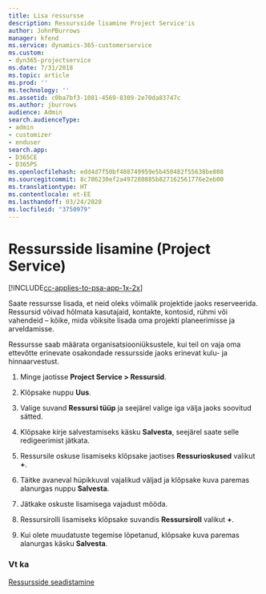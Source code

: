 ```yaml
---
title: Lisa ressursse
description: Ressursside lisamine Project Service'is
author: JohnPBurrows
manager: kfend
ms.service: dynamics-365-customerservice
ms.custom:
- dyn365-projectservice
ms.date: 7/31/2018
ms.topic: article
ms.prod: ''
ms.technology: ''
ms.assetid: c0ba7bf3-1081-4569-8309-2e70da83747c
ms.author: jburrows
audience: Admin
search.audienceType:
- admin
- customizer
- enduser
search.app:
- D365CE
- D365PS
ms.openlocfilehash: edd4d7f50bf488749959e5b450482f55638be808
ms.sourcegitcommit: 8c786230ef2a497280885b827162561776e2eb00
ms.translationtype: HT
ms.contentlocale: et-EE
ms.lasthandoff: 03/24/2020
ms.locfileid: "3750979"
---
```

# <a name="add-resources-project-service"></a>Ressursside lisamine (Project Service)

[!INCLUDE[cc-applies-to-psa-app-1x-2x](../includes/cc-applies-to-psa-app-1x-2x.md)]

Saate ressursse lisada, et neid oleks võimalik projektide jaoks reserveerida. Ressursid võivad hõlmata kasutajaid, kontakte, kontosid, rühmi või vahendeid – kõike, mida võiksite lisada oma projekti planeerimisse ja arveldamisse.  
  
Ressursse saab määrata organisatsiooniüksustele, kui teil on vaja oma ettevõtte erinevate osakondade ressursside jaoks erinevat kulu- ja hinnaarvestust.  
  
1.  Minge jaotisse **Project Service > Ressursid**.  
  
2.  Klõpsake nuppu **Uus**.  
  
3.  Valige suvand **Ressursi tüüp** ja seejärel valige iga välja jaoks soovitud sätted.  
  
4.  Klõpsake kirje salvestamiseks käsku **Salvesta**, seejärel saate selle redigeerimist jätkata.  
  
5.  Ressursile oskuse lisamiseks klõpsake jaotises **Ressurioskused** valikut **+**.  
  
6.  Täitke avaneval hüpikkuval vajalikud väljad ja klõpsake kuva paremas alanurgas nuppu **Salvesta**.  
  
7.  Jätkake oskuste lisamisega vajadust mööda.  
  
8.  Ressursirolli lisamiseks klõpsake suvandis **Ressursiroll** valikut **+**.  
  
9. Kui olete muudatuste tegemise lõpetanud, klõpsake kuva paremas alanurgas käsku **Salvesta**.  
  
### <a name="see-also"></a>Vt ka  
 [Ressursside seadistamine](../project-service/set-up-resources.md)
